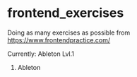 # frontend_exercises
Doing as many exercises as possible from https://www.frontendpractice.com/

Currently: Ableton Lvl.1

1. Ableton
